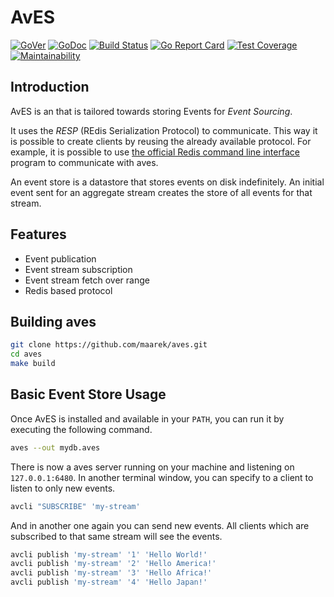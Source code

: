 # AvES

[![GoVer](https://img.shields.io/github/go-mod/go-version/maarek/aves.svg)](https://github.com/maarek/aves/blob/master/go.mod)
[![GoDoc](https://godoc.org/github.com/maarek/aves?status.svg)](https://godo.org/github.com/maarek/aves)
[![Build Status](https://travis-ci.org/maarek/aves.svg?branch=master)](https://travis-ci.org/maarek/aves)
[![Go Report Card](https://goreportcard.com/badge/github.com/maarek/aves)](https://goreportcard.com/report/github.com/maarek/aves)
[![Test Coverage](https://api.codeclimate.com/v1/badges//test_coverage)](https://codeclimate.com/github/maarek/aves/test_coverage)
[![Maintainability](https://api.codeclimate.com/v1/badges/7cea74edf35eb31b5427/maintainability)](https://codeclimate.com/github/maarek/aves/maintainability)


## Introduction

AvES is an that is tailored towards storing Events for _Event Sourcing_.

It uses the _RESP_ (REdis Serialization Protocol) to communicate.
This way it is possible to create clients by reusing the already available protocol. For example, it is possible to use [the official Redis command line interface](https://redis.io/topics/rediscli) program to communicate with aves.

An event store is a datastore that stores events on disk indefinitely. An initial event sent for an aggregate stream creates the store of all events for that stream. 

## Features

- Event publication
- Event stream subscription
- Event stream fetch over range
- Redis based protocol

## Building aves

```bash
git clone https://github.com/maarek/aves.git
cd aves
make build
```

## Basic Event Store Usage

Once AvES is installed and available in your `PATH`, you can run it by executing the following command.

```bash
aves --out mydb.aves
```

There is now a aves server running on your machine and listening on `127.0.0.1:6480`.
In another terminal window, you can specify to a client to listen to only new events.

```bash
avcli "SUBSCRIBE" 'my-stream'
```

And in another one again you can send new events.
All clients which are subscribed to that same stream will see the events.

```bash
avcli publish 'my-stream' '1' 'Hello World!'
avcli publish 'my-stream' '2' 'Hello America!'
avcli publish 'my-stream' '3' 'Hello Africa!'
avcli publish 'my-stream' '4' 'Hello Japan!'
```
